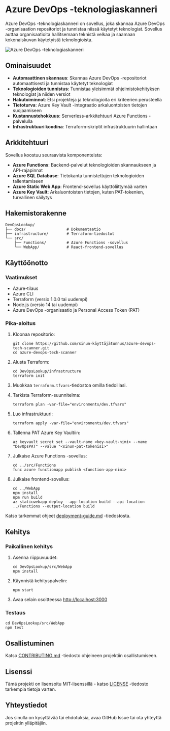 # Azure DevOps -teknologiaskanneri

Azure DevOps -teknologiaskanneri on sovellus, joka skannaa Azure DevOps -organisaation repositoriot ja tunnistaa niissä käytetyt teknologiat. Sovellus auttaa organisaatioita hallitsemaan teknistä velkaa ja saamaan kokonaiskuvan käytetyistä teknologioista.

![Azure DevOps -teknologiaskanneri](docs/images/dashboard-screenshot.png)

## Ominaisuudet

- **Automaattinen skannaus**: Skannaa Azure DevOps -repositoriot automaattisesti ja tunnistaa käytetyt teknologiat
- **Teknologioiden tunnistus**: Tunnistaa yleisimmät ohjelmistokehityksen teknologiat ja niiden versiot
- **Hakutoiminnot**: Etsi projekteja ja teknologioita eri kriteerien perusteella
- **Tietoturva**: Azure Key Vault -integraatio arkaluontoisten tietojen suojaamiseen
- **Kustannustehokkuus**: Serverless-arkkitehtuuri Azure Functions -palvelulla
- **Infrastruktuuri koodina**: Terraform-skriptit infrastruktuurin hallintaan

## Arkkitehtuuri

Sovellus koostuu seuraavista komponenteista:

- **Azure Functions**: Backend-palvelut teknologioiden skannaukseen ja API-rajapinnat
- **Azure SQL Database**: Tietokanta tunnistettujen teknologioiden tallentamiseen
- **Azure Static Web App**: Frontend-sovellus käyttöliittymää varten
- **Azure Key Vault**: Arkaluontoisten tietojen, kuten PAT-tokenien, turvallinen säilytys

## Hakemistorakenne

```
DevOpsLookup/
├── docs/                  # Dokumentaatio
├── infrastructure/        # Terraform-tiedostot
└── src/
    ├── Functions/         # Azure Functions -sovellus
    └── WebApp/            # React-frontend-sovellus
```

## Käyttöönotto

### Vaatimukset

- Azure-tilaus
- Azure CLI
- Terraform (versio 1.0.0 tai uudempi)
- Node.js (versio 14 tai uudempi)
- Azure DevOps -organisaatio ja Personal Access Token (PAT)

### Pika-aloitus

1. Kloonaa repositorio:
   ```
   git clone https://github.com/sinun-käyttäjätunnus/azure-devops-tech-scanner.git
   cd azure-devops-tech-scanner
   ```

2. Alusta Terraform:
   ```
   cd DevOpsLookup/infrastructure
   terraform init
   ```

3. Muokkaa `terraform.tfvars`-tiedostoa omilla tiedoillasi.

4. Tarkista Terraform-suunnitelma:
   ```
   terraform plan -var-file="environments/dev.tfvars"
   ```

5. Luo infrastruktuuri:
   ```
   terraform apply -var-file="environments/dev.tfvars"
   ```

6. Tallenna PAT Azure Key Vaultiin:
   ```
   az keyvault secret set --vault-name <key-vault-nimi> --name "DevOpsPAT" --value "<sinun-pat-tokenisi>"
   ```

7. Julkaise Azure Functions -sovellus:
   ```
   cd ../src/Functions
   func azure functionapp publish <function-app-nimi>
   ```

8. Julkaise frontend-sovellus:
   ```
   cd ../WebApp
   npm install
   npm run build
   az staticwebapp deploy --app-location build --api-location ../Functions --output-location build
   ```

Katso tarkemmat ohjeet [deployment-guide.md](docs/deployment-guide.md) -tiedostosta.

## Kehitys

### Paikallinen kehitys

1. Asenna riippuvuudet:
   ```
   cd DevOpsLookup/src/WebApp
   npm install
   ```

2. Käynnistä kehityspalvelin:
   ```
   npm start
   ```

3. Avaa selain osoitteessa [http://localhost:3000](http://localhost:3000)

### Testaus

```
cd DevOpsLookup/src/WebApp
npm test
```

## Osallistuminen

Katso [CONTRIBUTING.md](CONTRIBUTING.md) -tiedosto ohjeineen projektiin osallistumiseen.

## Lisenssi

Tämä projekti on lisensoitu MIT-lisenssillä - katso [LICENSE](LICENSE) -tiedosto tarkempia tietoja varten.

## Yhteystiedot

Jos sinulla on kysyttävää tai ehdotuksia, avaa GitHub Issue tai ota yhteyttä projektin ylläpitäjiin. 
